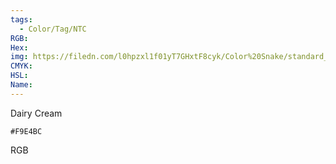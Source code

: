 ```yaml
---
tags:
  - Color/Tag/NTC
RGB:
Hex:
img: https://filedn.com/l0hpzxl1f01yT7GHxtF8cyk/Color%20Snake/standard_csv_to_svg/%23/F9E4BC.svg
CMYK:
HSL:
Name:
---
```

Dairy Cream
```palette
#F9E4BC
```
RGB
